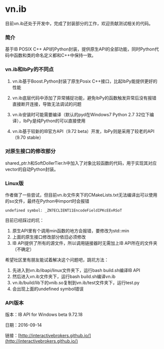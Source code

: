 # vn.ib

目前vn.ib还处于开发中，完成了封装部分的工作，欢迎贡献测试相关的代码。

### 简介
基于IB POSIX C++ API的Python封装，提供原生API的全部功能，同时Python代码中函数和类的命名定义都和C++中保持一致。

### vn.ib和IbPy的不同点
1. vn.ib基于Boost.Python封装了原生Posix C++接口，比起IbPy能提供更好的性能

2. vn.ib底层代码中添加了异常捕捉功能，避免IbPy的函数触发异常后没有报错直接断开连接，导致无法调试的问题

3. vn.ib安装时可能需要编译（默认的pyd在Windows7 Python 2.7 32位下编译），IbPy是纯Python的可以直接使用

4. vn.ib基于较新的IB官方API（9.72 beta）开发，IbPy则是采用了较老的API（9.70 stable）

### 对原生接口的修改部分
shared_ptr.h和SoftDollerTier.h中加入了对象比较函数的代码，用于实现其对应vector的自动Python封装。

### Linux版
作者做了一些尝试，但目前vn.ib文件夹下的CMakeLists.txt无法编译出可以使用的so文件，最终在Python中import时会报错

    undefined symbol: _ZN7ECLIENT11EncodeFieldIPKcEEvRSoT

目前已经踩过的坑：

1. 原生API里有个调用min函数的地方会报错，要修改为std::min
2. 上面的原生接口修改部分依旧必须修改
3. IB API提供了所有的源文件，所以调用链接器时无需加上IB API所在的文件夹（不确定）

希望社区里有朋友能试着解决这个问题吧，跳坑方法：
1. 先进入到vn.ib/ibapi/linux文件夹下，运行bash build.sh编译IB API
2. 然后进入vn.ib文件夹下，运行bash build.sh编译vn.ib
3. vn.ib/build/lib下的vnib.so复制到vn.ib/test文件夹下，运行test.py
4. 会出现上面的undefined symbol错误

### API版本
版本：IB API for Windows beta 9.72.18

日期：2016-09-14

链接：[http://interactivebrokers.github.io/](http://interactivebrokers.github.io/)

